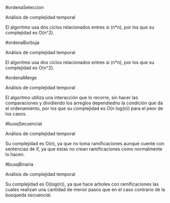 #ordenaSeleccion

Análisis de complejidad temporal

El algoritmo usa dos ciclos relacionados entres si (n*n), por los que su complejidad es O(n^2).

#ordenaBurbuja

Análisis de complejidad temporal

El algoritmo usa dos ciclos relacionados entres si (n*n), por los que su complejidad es O(n^2).

#ordenaMerge

Análisis de complejidad temporal

El algoritmo utiliza una interacción que lo recorre, sin hacer las comparaciones y dividiendo los arreglos dependiedno la condición que da el ordenamiento, 
por los que su complejidad es O(n log(n)) para el peor de los casos.

#busqSecuencial

Análisis de complejidad temporal

Su complejidad es O(n), ya que no toma ramificaciones aunque cuente con sentencias de if, ya que estas no crean ramificaciones como normalmente lo hacen.

#busqBinaria

Análisis de complejidad temporal

Su complejidad es O(log(n)), ya que hace arboles con ramificaciones las cuales realizan una cantidad de menor pasos que en el caso contrario de la busqueda secuencial.
